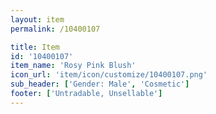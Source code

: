 ```yaml
---
layout: item
permalink: /10400107

title: Item
id: '10400107'
item_name: 'Rosy Pink Blush'
icon_url: 'item/icon/customize/10400107.png'
sub_header: ['Gender: Male', 'Cosmetic']
footer: ['Untradable, Unsellable']
---
```

